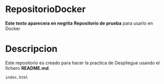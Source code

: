 # RepositorioDocker
**Este texto aparecera en negrita**
**Repositorio de prueba** para usarlo en Docker

# Descripcion
Este repositorio es creado para hacer la practica de Despliegue usando el fichero **README.md**.

```console
index.html
```


